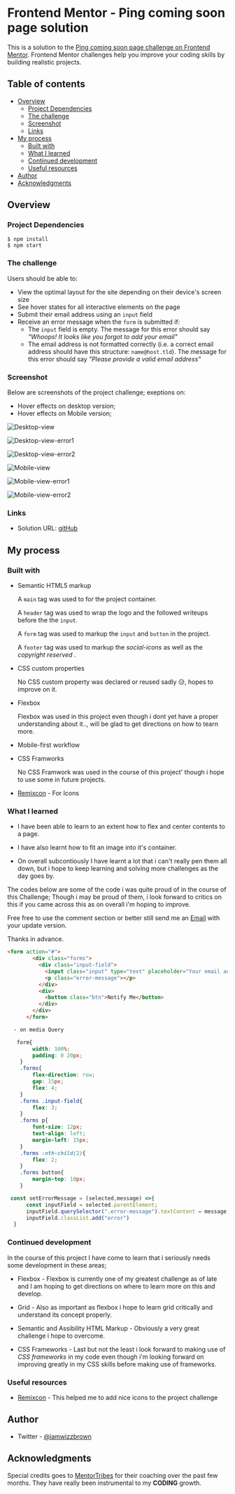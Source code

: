 # Frontend Mentor - Ping coming soon page solution

This is a solution to the [Ping coming soon page challenge on Frontend Mentor](https://www.frontendmentor.io/challenges/ping-single-column-coming-soon-page-5cadd051fec04111f7b848da). Frontend Mentor challenges help you improve your coding skills by building realistic projects. 

## Table of contents

- [Overview](#overview)
  - [Project Dependencies](#project-dependancies)
  - [The challenge](#the-challenge)
  - [Screenshot](#screenshot)
  - [Links](#links)
- [My process](#my-process)
  - [Built with](#built-with)
  - [What I learned](#what-i-learned)
  - [Continued development](#continued-development)
  - [Useful resources](#useful-resources)
- [Author](#author)
- [Acknowledgments](#acknowledgments)

## Overview

### Project Dependencies
```
$ npm install
$ npm start

```

### The challenge

Users should be able to:

- View the optimal layout for the site depending on their device's screen size
- See hover states for all interactive elements on the page
- Submit their email address using an `input` field
- Receive an error message when the `form` is submitted if:
	- The `input` field is empty. The message for this error should say *"Whoops! It looks like you forgot to add your email"*
	- The email address is not formatted correctly (i.e. a correct email address should have this structure: `name@host.tld`). The message for this error should say *"Please provide a valid email address"*

### Screenshot

Below are screenshots of the project challenge;
exeptions on:
- Hover effects on desktop version;
- Hover effects on Mobile version;

![Desktop-view](./my-screenshots/my-screenshot-desktop-view.png)

![Desktop-view-error1](./my-screenshots/my-screenshot-desktop-view-error1.png)

![Desktop-view-error2](./my-screenshots/my-screenshot-desktop-view-error2.png)

![Mobile-view](./my-screenshots/my-screenshot-mobile-view.png)

![Mobile-view-error1](./my-screenshots/my-screenshot-desktop-view-error1.png)

![Mobile-view-error2](./my-screenshots/my-screenshot-desktop-view-error2.png)

### Links

- Solution URL: [gitHub]([https://your-solution-url.com](https://github.com/X4MU-L/Ping_FrondendMentor_challenge.git))

## My process

### Built with

- Semantic HTML5 markup

  A ```main``` tag was used to for the project container.

  A ```header``` tag was used to wrap the logo and the followed writeups before the the ```input```.

  A ```form``` tag was used to markup the ```input``` and ```button``` in the project.

  A ```footer``` tag was used to markup the *social-icons* as well as the *copyright reserved* . 
  
- CSS custom properties

  No CSS custom property was declared or reused sadly 😥, hopes to improve on it.

- Flexbox

  Flexbox was used in this project even though i dont yet have a proper understanding about it.., will be glad to get directions on how to tearn more.

- Mobile-first workflow

- CSS Framworks

  No CSS Framwork was used in the course of this project' though i hope to use some in future projects.

- [Remixcon](https://remixicon.com//) - For Icons

### What I learned

- I have been able to learn to an extent how to flex and center contents to a page.

- I have also learnt how to fit an image into it's container.

- On overall subcontiously I have learnt a lot that i can't really pen them all down, but i hope to keep learning and solving more challenges as the day goes by.

The codes below are some of the code i was quite proud of in the course of this Challenge;
Though i may be proud of them, i look forward to critics on this if you came across this as on overall i'm hoping to improve.

Free free to use the comment section or better still send me an [Email](mailto:okolisamuel21@gmail.com) with your update version.

Thanks in advance.

```html
<form action="#">
        <div class="forms">
          <div class="input-field">
            <input class="input" type="text" placeholder="Your email address" />
            <p class="error-message"></p>
          </div>
          <div>
            <button class="btn">Notify Me</button>
          </div>
        </div>
      </form>
```
```css 
  - on media Query

   form{
        width: 100%;
        padding: 0 20px;
    }
    .forms{
        flex-direction: row;
        gap: 15px;
        flex: 4;
    }
    .forms .input-field{
        flex: 3;
    }
    .forms p{
        font-size: 12px;
        text-align: left;
        margin-left: 15px;
    }
    .forms :nth-child(2){
        flex: 2;
    }
    .forms button{
        margin-top: 10px;
    }
```
```js
 const setErrorMessage = (selected,message) =>{
      const inputField = selected.parentElement;
      inputField.querySelector(".error-message").textContent = message;
      inputField.classList.add("error")
  }
```

### Continued development

In the course of this project I have come to learn that i seriously needs some development in these areas;
- Flexbox - Flexbox is currently one of my greatest challenge as of late and I am hoping to get directions on where to learn more on this and develop.

- Grid - Also as important as flexbox i hope to learn grid critically and understand its concept properly.

- Semantic and Assibility HTML Markup - Obviously a very great challenge i hope to overcome.

- CSS Frameworks - Last but not the least i look forward to making use of *CSS frameworks* in my code even though i'm looking forward on improving greatly in my CSS skills before making use of frameworks.

### Useful resources

- [Remixcon](https://remixicon.com/) - This helped me to add nice icons to the project challenge

## Author

- Twitter - [@iamwizzbrown](https://www.twitter.com/iamwizzbrown)

## Acknowledgments

Special credits goes to [MentorTribes](https://www.mentortribes.com/) for their coaching over the past few months.
They have really been instrumental to my **CODING** growth.

